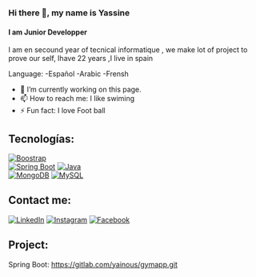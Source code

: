 ### Hi there 👋, my name is Yassine
#### I am Junior Developper

I am en secound year of tecnical informatique , we make lot of project to prove our self, Ihave 22 years ,I live in spain

Language:
-Español
-Arabic
-Frensh



- 🔭 I’m currently working on this page. 
- 📫 How to reach me: I like swiming 
- ⚡ Fun fact: I love Foot ball
  
## Tecnologías:
[![Boostrap](https://img.shields.io/badge/Kotlin-0095D5?style=for-the-badge&logo=kotlin&logoColor=white&labelColor=101010)]()
</br>
[![Spring Boot](https://img.shields.io/badge/Python-yellow?style=for-the-badge&logo=python&logoColor=white&labelColor=101010)]()
[![Java](https://img.shields.io/badge/Java-007396?style=for-the-badge&logo=java&logoColor=white&labelColor=101010)]()
</br>
[![MongoDB](https://img.shields.io/badge/MongoDB-47A248?style=for-the-badge&logo=mongodb&logoColor=white&labelColor=101010)]()
[![MySQL](https://img.shields.io/badge/MySQL-4479A1?style=for-the-badge&logo=mysql&logoColor=white&labelColor=101010)]()
</br>

 ## Contact me:
 [![LinkedIn](https://img.shields.io/badge/LinkedIn-Brais_Moure-0077B5?style=for-the-badge&logo=linkedin&logoColor=white&labelColor=101010)](https://www.linkedin.com/in/braismoure)
[![Instagram](https://img.shields.io/badge/Instagram-@mouredev-E4405F?style=for-the-badge&logo=instagram&logoColor=white&labelColor=101010)](https://instagram.com/mouredev)
[![Facebook](https://img.shields.io/badge/Facebook-@mouredev-1877F2?style=for-the-badge&logo=facebook&logoColor=white&labelColor=101010)](https://facebook.com/mouredev)


## Project:
Spring Boot: https://gitlab.com/yainous/gymapp.git


